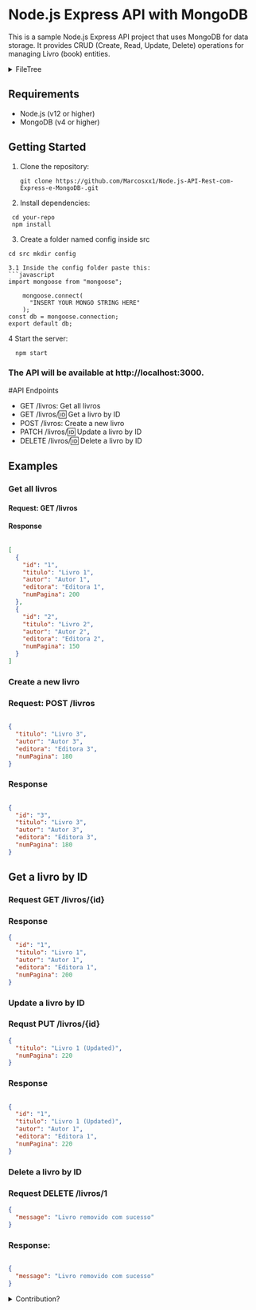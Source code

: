 # Node.js Express API with MongoDB

This is a sample Node.js Express API project that uses MongoDB for data storage. It provides CRUD (Create, Read, Update, Delete) operations for managing Livro (book) entities.

<details>
<summary>FileTree</summary>

```coffeescript
Node.js-API-Rest-com-Express-e-MongoDB-/
┣ .vscode/
┃ ┗ settings.json
┣ src/
┃ ┣ config/
┃ ┃ ┗ dbConnect.js
┃ ┣ controller/
┃ ┃ ┗ livrosController.js
┃ ┣ models/
┃ ┣ repository/
┃ ┃ ┗ LivroRepository.js
┃ ┣ routes/
┃ ┃ ┣ index.js
┃ ┃ ┗ livrosRoutes.js
┃ ┣ schemas/
┃ ┃ ┗ Livro.js
┃ ┣ services/
┃ ┃ ┗ LivroServices.js
┃ ┗ app.js
┣ .gitignore
┣ package-lock.json
┣ package.json
┣ README.md
┗ server.js
```
</details>

## Requirements

- Node.js (v12 or higher)
- MongoDB (v4 or higher)

## Getting Started

1. Clone the repository:

   ```shell
   git clone https://github.com/Marcosxx1/Node.js-API-Rest-com-Express-e-MongoDB-.git

2. Install dependencies:
 ```shell
  cd your-repo
  npm install
```

3. Create a folder named config inside src
  ```shell
  cd src mkdir config

3.1 Inside the config folder paste this:
  ```javascript  
  import mongoose from "mongoose";

      mongoose.connect(
        "INSERT YOUR MONGO STRING HERE"
      );
const db = mongoose.connection;
export default db;
  ```

4 Start the server:
  ```shell
    npm start
```

### The API will be available at http://localhost:3000.

#API Endpoints
- GET /livros: Get all livros
- GET /livros/:id: Get a livro by ID
- POST /livros: Create a new livro
- PATCH /livros/:id: Update a livro by ID
- DELETE /livros/:id: Delete a livro by ID

## Examples
### Get all livros
#### Request: GET /livros

#### Response
```json 

[
  {
    "id": "1",
    "titulo": "Livro 1",
    "autor": "Autor 1",
    "editora": "Editora 1",
    "numPagina": 200
  },
  {
    "id": "2",
    "titulo": "Livro 2",
    "autor": "Autor 2",
    "editora": "Editora 2",
    "numPagina": 150
  }
]

```

### Create a new livro
### Request: POST /livros

```json

{
  "titulo": "Livro 3",
  "autor": "Autor 3",
  "editora": "Editora 3",
  "numPagina": 180
}

```
### Response
```json

{
  "id": "3",
  "titulo": "Livro 3",
  "autor": "Autor 3",
  "editora": "Editora 3",
  "numPagina": 180
}

```

## Get a livro by ID
### Request GET /livros/{id}

### Response

```json
{
  "id": "1",
  "titulo": "Livro 1",
  "autor": "Autor 1",
  "editora": "Editora 1",
  "numPagina": 200
}
```

### Update a livro by ID
### Requst PUT /livros/{id}

```json
{
  "titulo": "Livro 1 (Updated)",
  "numPagina": 220
}
```

### Response 
```json 

{
  "id": "1",
  "titulo": "Livro 1 (Updated)",
  "autor": "Autor 1",
  "editora": "Editora 1",
  "numPagina": 220
}

```
### Delete a livro by ID
### Request DELETE /livros/1
```json
{
  "message": "Livro removido com sucesso"
}

```
### Response:

```json

{
  "message": "Livro removido com sucesso"
}
```

<details><summary>Contribution?</summary>
You're wellcome!
</details>

